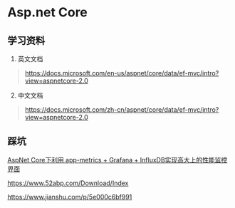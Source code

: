 # Asp.net Core

## 学习资料

1. 英文文档
> https://docs.microsoft.com/en-us/aspnet/core/data/ef-mvc/intro?view=aspnetcore-2.0
2. 中文文档
> https://docs.microsoft.com/zh-cn/aspnet/core/data/ef-mvc/intro?view=aspnetcore-2.0

## 踩坑

[AspNet Core下利用 app-metrics + Grafana + InfluxDB实现高大上的性能监控界面](https://www.cnblogs.com/linkanyway/p/metrics-grafana-influxdb-dotnet-core.html)

https://www.52abp.com/Download/Index

https://www.jianshu.com/p/5e000c6bf991